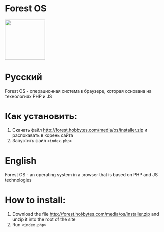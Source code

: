 # Forest OS 
<img src="http://forest.hobbytes.com/media/os/updates/uplogo.png" width="128">

# Русский

Forest OS - операционная система в браузере, которая основана на технологиях PHP и JS

# Как установить:
1. Скачать файл http://forest.hobbytes.com/media/os/installer.zip и распокавать в корень сайта 
2. Запустить файл `<index.php>`

# English

Forest OS - an operating system in a browser that is based on PHP and JS technologies

# How to install:
1. Download the file http://forest.hobbytes.com/media/os/installer.zip and unzip it into the root of the site
2. Run `<index.php>`

